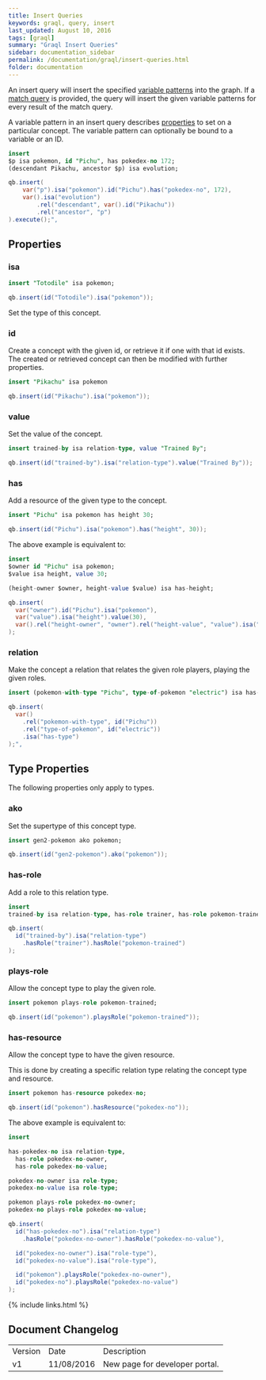 ```yaml
---
title: Insert Queries
keywords: graql, query, insert
last_updated: August 10, 2016
tags: [graql]
summary: "Graql Insert Queries"
sidebar: documentation_sidebar
permalink: /documentation/graql/insert-queries.html
folder: documentation
---
```



An insert query will insert the specified [variable
patterns](#variable-patterns) into the graph. If a [match
query](match-queries.md) is provided, the query will insert the given variable
patterns for every result of the match query.

A variable pattern in an insert query describes [properties](#properties) to
set on a particular concept. The variable pattern can optionally be bound to a
variable or an ID.

```sql
insert
$p isa pokemon, id "Pichu", has pokedex-no 172;
(descendant Pikachu, ancestor $p) isa evolution;
```
```java
qb.insert(
    var("p").isa("pokemon").id("Pichu").has("pokedex-no", 172),
    var().isa("evolution")
        .rel("descendant", var().id("Pikachu"))
        .rel("ancestor", "p")
).execute();",
```


## Properties

### isa

```sql
insert "Totodile" isa pokemon;
```
```java
qb.insert(id("Totodile").isa("pokemon"));
```

Set the type of this concept.

### id

Create a concept with the given id, or retrieve it if one with that id exists.
The created or retrieved concept can then be modified with further properties.

```sql
insert "Pikachu" isa pokemon
```
```java
qb.insert(id("Pikachu").isa("pokemon"));
```


### value

Set the value of the concept.

```sql
insert trained-by isa relation-type, value "Trained By";
```
```java
qb.insert(id("trained-by").isa("relation-type").value("Trained By"));
```

### has

Add a resource of the given type to the concept.

```sql
insert "Pichu" isa pokemon has height 30;
```
```java
qb.insert(id("Pichu").isa("pokemon").has("height", 30));
```

The above example is equivalent to:

```sql
insert
$owner id "Pichu" isa pokemon;
$value isa height, value 30;

(height-owner $owner, height-value $value) isa has-height;
```
```java
qb.insert(
  var("owner").id("Pichu").isa("pokemon"),
  var("value").isa("height").value(30),
  var().rel("height-owner", "owner").rel("height-value", "value").isa("has-height")
);
```

### relation

Make the concept a relation that relates the given role players, playing the
given roles.

```sql
insert (pokemon-with-type "Pichu", type-of-pokemon "electric") isa has-type;
```
```java
qb.insert(
  var()
    .rel("pokemon-with-type", id("Pichu"))
    .rel("type-of-pokemon", id("electric"))
    .isa("has-type")
);",
```


## Type Properties

The following properties only apply to types.

### ako

Set the supertype of this concept type.

```sql
insert gen2-pokemon ako pokemon;
```
```java
qb.insert(id("gen2-pokemon").ako("pokemon"));
```


### has-role
Add a role to this relation type.

```sql
insert
trained-by isa relation-type, has-role trainer, has-role pokemon-trained;
```
```java
qb.insert(
  id("trained-by").isa("relation-type")
    .hasRole("trainer").hasRole("pokemon-trained")
);
```


### plays-role
Allow the concept type to play the given role.

```sql
insert pokemon plays-role pokemon-trained;
```
```java
qb.insert(id("pokemon").playsRole("pokemon-trained"));
```


### has-resource

Allow the concept type to have the given resource.

This is done by creating a specific relation type relating the concept type
and resource.

```sql
insert pokemon has-resource pokedex-no;
```
```java
qb.insert(id("pokemon").hasResource("pokedex-no"));
```

The above example is equivalent to:

```sql
insert

has-pokedex-no isa relation-type,
  has-role pokedex-no-owner,
  has-role pokedex-no-value;

pokedex-no-owner isa role-type;
pokedex-no-value isa role-type;

pokemon plays-role pokedex-no-owner;
pokedex-no plays-role pokedex-no-value;
```
```java
qb.insert(
  id("has-pokedex-no").isa("relation-type")
    .hasRole("pokedex-no-owner").hasRole("pokedex-no-value"),

  id("pokedex-no-owner").isa("role-type"),
  id("pokedex-no-value").isa("role-type"),

  id("pokemon").playsRole("pokedex-no-owner"),
  id("pokedex-no").playsRole("pokedex-no-value")
);
```

{% include links.html %}

## Document Changelog  

<table>
    <tr>
        <td>Version</td>
        <td>Date</td>
        <td>Description</td>        
    </tr>
    <tr>
        <td>v1</td>
        <td>11/08/2016</td>
        <td>New page for developer portal.</td>        
    </tr>

</table>
